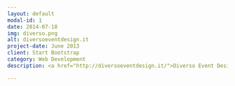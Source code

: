 ```yaml
---
layout: default
modal-id: 1
date: 2014-07-18
img: diverso.png
alt: diversoeventdesign.it
project-date: June 2013
client: Start Bootstrap
category: Web Development
description: <a href="http://diversoeventdesign.it/">Diverso Event Design</a> Out of this hybrid and passionate magma rises Diverso, a fluid dimension of projects which move between Art, Design, Fashion and Food. That means the variegated world of events!

---
```

